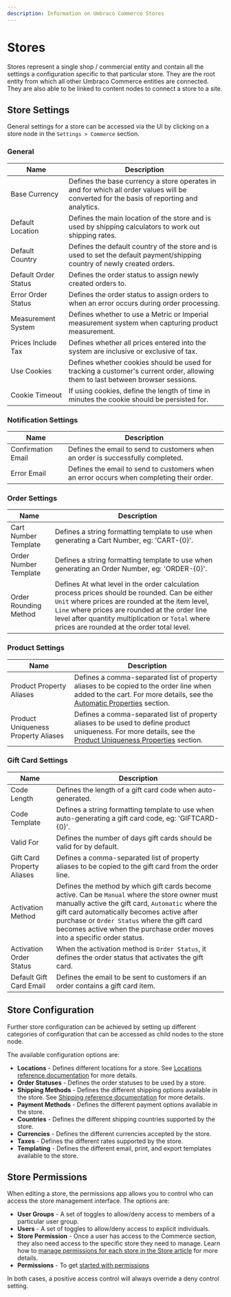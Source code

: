 ```yaml
---
description: Information on Umbraco Commerce Stores
---
```


# Stores

Stores represent a single shop / commercial entity and contain all the settings a configuration specific to that particular store. They are the root entity from which all other Umbraco Commerce entities are connected. They are also able to be linked to content nodes to connect a store to a site.

## Store Settings

General settings for a store can be accessed via the UI by clicking on a store node in the `Settings > Commerce` section.

### General

| Name | Description |
| -- | -- |
| Base Currency | Defines the base currency a store operates in and for which all order values will be converted for the basis of reporting and analytics. |
| Default Location | Defines the main location of the store and is used by shipping calculators to work out shipping rates. |
| Default Country | Defines the default country of the store and is used to set the default payment/shipping country of newly created orders. |
| Default Order Status | Defines the order status to assign newly created orders to. |
| Error Order Status | Defines the order status to assign orders to when an error occurs during order processing. |
| Measurement System | Defines whether to use a Metric or Imperial measurement system when capturing product measurement. |
| Prices Include Tax | Defines whether all prices entered into the system are inclusive or exclusive of tax. |
| Use Cookies | Defines whether cookies should be used for tracking a customer's current order, allowing them to last between browser sessions. |
| Cookie Timeout | If using cookies, define the length of time in minutes the cookie should be persisted for. |

### Notification Settings

| Name | Description |
| -- | -- |
| Confirmation Email | Defines the email to send to customers when an order is successfully completed. |
| Error Email | Defines the email to send to customers when an error occurs when completing their order. |

### Order Settings

| Name | Description |
| -- | -- |
| Cart Number Template | Defines a string formatting template to use when generating a Cart Number, eg: 'CART-{0}'. |
| Order Number Template | Defines a string formatting template to use when generating an Order Number, eg: 'ORDER-{0}'. |
| Order Rounding Method | Defines At what level in the order calculation process prices should be rounded. Can be either `Unit` where prices are rounded at the item level, `Line` where prices are rounded at the order line level after quantity multiplication or `Total` where prices are rounded at the order total level. |

### Product Settings

| Name | Description |
| -- | -- |
| Product Property Aliases | Defines a comma-separated list of property aliases to be copied to the order line when added to the cart. For more details, see the [Automatic Properties](../../key-concepts/properties.md#automatic-properties) section. |
| Product Uniqueness Property Aliases | Defines a comma-separated list of property aliases to be used to define product uniqueness. For more details, see the [Product Uniqueness Properties](../../key-concepts/properties.md#product-uniqueness-properties) section. |

### Gift Card Settings

| Name | Description |
| -- | -- |
| Code Length | Defines the length of a gift card code when auto-generated. |
| Code Template | Defines a string formatting template to use when auto-generating a gift card code, eg: 'GIFTCARD-{0}'. |
| Valid For | Defines the number of days gift cards should be valid for by default. |
| Gift Card Property Aliases | Defines a comma-separated list of property aliases to be copied to the gift card from the order line. |
| Activation Method | Defines the method by which gift cards become active. Can be `Manual` where the store owner must manually active the gift card, `Automatic` where the gift card automatically becomes active after purchase or `Order Status` where the gift card becomes active when the purchase order moves into a specific order status. |
| Activation Order Status | When the activation method is `Order Status`, it defines the order status that activates the gift card. |
| Default Gift Card Email | Defines the email to be sent to customers if an order contains a gift card item. |

## Store Configuration

Further store configuration can be achieved by setting up different categories of configuration that can be accessed as child nodes to the store node.

The available configuration options are:

* **Locations** - Defines different locations for a store. See [Locations reference documentation](../locations/README.md) for more details.
* **Order Statuses** - Defines the order statuses to be used by a store.
* **Shipping Methods** - Defines the different shipping options available in the store. See [Shipping reference documentation](../shipping/README.md) for more details.
* **Payment Methods** - Defines the different payment options available in the store.
* **Countries** - Defines the different shipping countries supported by the store.
* **Currencies** - Defines the different currencies accepted by the store.
* **Taxes** - Defines the different rates supported by the store.
* **Templating** - Defines the different email, print, and export templates available to the store.

## Store Permissions

When editing a store, the permissions app allows you to control who can access the store management interface. The options are:

* **User Groups** - A set of toggles to allow/deny access to members of a particular user group.
* **Users** - A set of toggles to allow/deny access to explicit individuals.
* **Store Permission** - Once a user has access to the Commerce section, they also need access to the specific store they need to manage. Learn how to [manage permissions for each store in the Store article](../umbraco-commerce/getting-started/umbraco-configuration.md) for more details.
* **Permissions** - To get [started with permissions](../umbraco-commerce/tutorials/getting-started-with-commerce#accessing-store-permissions-in-umbraco-commerce)

In both cases, a positive access control will always override a deny control setting.
